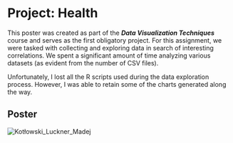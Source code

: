 # Project: Health
This poster was created as part of the ***Data Visualization Techniques*** course and serves as the first obligatory project. For this assignment, we were tasked with collecting and exploring data in search of interesting correlations. We spent a significant amount of time analyzing various datasets (as evident from the number of CSV files).

Unfortunately, I lost all the R scripts used during the data exploration process. However, I was able to retain some of the charts generated along the way.

## Poster
![Kotłowski_Luckner_Madej](https://github.com/user-attachments/assets/046612d4-3f2d-4945-8459-cb11416bfc25)
